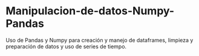 # Manipulacion-de-datos-Numpy-Pandas
Uso de Pandas y Numpy para creación y manejo de dataframes, limpieza y preparación de datos y uso de series de tiempo.
